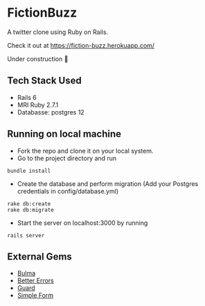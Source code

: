 # FictionBuzz
A twitter clone using Ruby on Rails.

Check it out at https://fiction-buzz.herokuapp.com/


Under construction :construction:

## Tech Stack Used 
* Rails 6
* MRI Ruby 2.7.1
* Databasse: postgres 12

## Running on local machine
* Fork the repo and clone it on your local system.
* Go to the project directory and run
```console
bundle install 
```
* Create the database and perform migration (Add your Postgres credentials in config/database.yml)
```console
rake db:create
rake db:migrate
```
* Start the server on localhost:3000 by running
```console
rails server 
```

## External Gems 
* [Bulma](https://github.com/jgthms/bulma)
* [Better Errors](https://github.com/BetterErrors/better_errors)
* [Guard](https://github.com/guard/guard)
* [Simple Form](https://github.com/heartcombo/simple_form)
